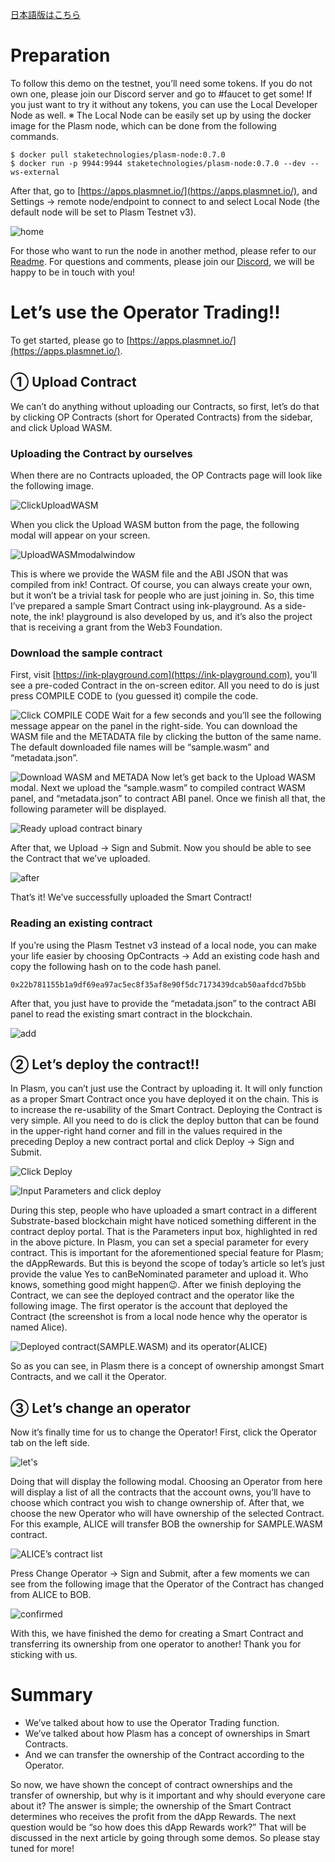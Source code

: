[日本語版はこちら](https://medium.com/stake-technologies/%E9%81%8A%E3%81%BC%E3%81%86-plasm-testnet-v3-%E2%91%A0-operator-trading-64323fa2d4fd)

# Preparation
To follow this demo on the testnet, you’ll need some tokens. If you do not own one, please join our Discord server and go to #faucet to get some! If you just want to try it without any tokens, you can use the Local Developer Node as well.
※ The Local Node can be easily set up by using the docker image for the Plasm node, which can be done from the following commands.

```
$ docker pull staketechnologies/plasm-node:0.7.0
$ docker run -p 9944:9944 staketechnologies/plasm-node:0.7.0 --dev --ws-external
```

After that, go to [https://apps.plasmnet.io/](https://apps.plasmnet.io/), and Settings -> remote node/endpoint to connect to and select Local Node (the default node will be set to Plasm Testnet v3).

![home](https://user-images.githubusercontent.com/6259384/77171125-598f7500-6aff-11ea-94d9-7a300749440e.png)


For those who want to run the node in another method, please refer to our [Readme](https://github.com/staketechnologies/Plasm). For questions and comments, please join our [Discord](https://discord.gg/Auas9qj), we will be happy to be in touch with you!

# Let’s use the Operator Trading!!
To get started, please go to [https://apps.plasmnet.io/](https://apps.plasmnet.io/).

## ① Upload Contract
We can’t do anything without uploading our Contracts, so first, let’s do that by clicking OP Contracts (short for Operated Contracts) from the sidebar, and click Upload WASM.
### Uploading the Contract by ourselves
When there are no Contracts uploaded, the OP Contracts page will look like the following image.

![ClickUploadWASM](https://user-images.githubusercontent.com/6259384/77171493-de7a8e80-6aff-11ea-840e-d7977011e02a.png)

When you click the Upload WASM button from the page, the following modal will appear on your screen.


![UploadWASMmodalwindow](https://user-images.githubusercontent.com/6259384/77171488-dc183480-6aff-11ea-9467-872c80b2a5b3.png)

This is where we provide the WASM file and the ABI JSON that was compiled from ink! Contract. Of course, you can always create your own, but it won’t be a trivial task for people who are just joining in. So, this time I’ve prepared a sample Smart Contract using ink-playground. As a side-note, the ink! playground is also developed by us, and it’s also the project that is receiving a grant from the Web3 Foundation.
### Download the sample contract
First, visit [https://ink-playground.com](https://ink-playground.com), you’ll see a pre-coded Contract in the on-screen editor. All you need to do is just press COMPILE CODE to (you guessed it) compile the code.

![Click COMPILE CODE](https://user-images.githubusercontent.com/6259384/77171484-dae70780-6aff-11ea-81c7-fdafe1d0be03.png)
Wait for a few seconds and you’ll see the following message appear on the panel in the right-side.
You can download the WASM file and the METADATA file by clicking the button of the same name. The default downloaded file names will be “sample.wasm” and “metadata.json”.

![Download WASM and METADA](https://user-images.githubusercontent.com/6259384/77171482-da4e7100-6aff-11ea-9173-4e6cd1feb598.png)
Now let’s get back to the Upload WASM modal. Next we upload the “sample.wasm” to compiled contract WASM panel, and “metadata.json” to contract ABI panel. Once we finish all that, the following parameter will be displayed.

![Ready upload contract binary](https://user-images.githubusercontent.com/6259384/77171479-d9b5da80-6aff-11ea-8208-763b970438af.png)

After that, we Upload -> Sign and Submit. Now you should be able to see the Contract that we’ve uploaded.


![after](https://user-images.githubusercontent.com/6259384/77171475-d884ad80-6aff-11ea-9ea6-0e7d2190a0f2.png)

That’s it! We’ve successfully uploaded the Smart Contract!
### Reading an existing contract
If you’re using the Plasm Testnet v3 instead of a local node, you can make your life easier by choosing OpContracts -> Add an existing code hash and copy the following hash on to the code hash panel.
```
0x22b781155b1a9df69ea97ac5ec8f35af8e90f5dc7173439dcab50aafdcd7b5bb
```

After that, you just have to provide the “metadata.json” to the contract ABI panel to read the existing smart contract in the blockchain.

![add](https://user-images.githubusercontent.com/6259384/77171472-d7ec1700-6aff-11ea-8615-87129335dab3.png)

## ② Let’s deploy the contract!!
In Plasm, you can’t just use the Contract by uploading it. It will only function as a proper Smart Contract once you have deployed it on the chain. This is to increase the re-usability of the Smart Contract.
Deploying the Contract is very simple. All you need to do is click the deploy button that can be found in the upper-right hand corner and fill in the values required in the preceding Deploy a new contract portal and click Deploy -> Sign and Submit.

![Click Deploy](https://user-images.githubusercontent.com/6259384/77171467-d7ec1700-6aff-11ea-93b9-5ccdbb498d56.png)

![Input Parameters and click deploy](https://user-images.githubusercontent.com/6259384/77171463-d7538080-6aff-11ea-835d-2598a2d6b221.png)

During this step, people who have uploaded a smart contract in a different Substrate-based blockchain might have noticed something different in the contract deploy portal. That is the Parameters input box, highlighted in red in the above picture.
In Plasm, you can set a special parameter for every contract. This is important for the aforementioned special feature for Plasm; the dAppRewards. But this is beyond the scope of today’s article so let’s just provide the value Yes to canBeNominated parameter and upload it. Who knows, something good might happen😉.
After we finish deploying the Contract, we can see the deployed contract and the operator like the following image. The first operator is the account that deployed the Contract (the screenshot is from a local node hence why the operator is named Alice).

![Deployed contract(SAMPLE.WASM) and its operator(ALICE)](https://user-images.githubusercontent.com/6259384/77171460-d6225380-6aff-11ea-8bea-fc55c39664a1.png)

So as you can see, in Plasm there is a concept of ownership amongst Smart Contracts, and we call it the Operator.

## ③ Let’s change an operator
Now it’s finally time for us to change the Operator! First, click the Operator tab on the left side.


![let's](https://user-images.githubusercontent.com/6259384/77171456-d6225380-6aff-11ea-8110-2cfd1b9fd698.png)

Doing that will display the following modal. Choosing an Operator from here will display a list of all the contracts that the account owns, you’ll have to choose which contract you wish to change ownership of. After that, we choose the new Operator who will have ownership of the selected Contract. For this example, ALICE will transfer BOB the ownership for SAMPLE.WASM contract.

![ALICE’s contract list](https://user-images.githubusercontent.com/6259384/77171448-d4589000-6aff-11ea-9550-6b7103c55047.png)

Press Change Operator -> Sign and Submit, after a few moments we can see from the following image that the Operator of the Contract has changed from ALICE to BOB.

![confirmed](https://user-images.githubusercontent.com/6259384/77171439-d02c7280-6aff-11ea-8e70-4255167cd320.png)

With this, we have finished the demo for creating a Smart Contract and transferring its ownership from one operator to another!
Thank you for sticking with us.

# Summary
- We’ve talked about how to use the Operator Trading function.
- We’ve talked about how Plasm has a concept of ownerships in Smart Contracts.
- And we can transfer the ownership of the Contract according to the Operator.

So now, we have shown the concept of contract ownerships and the transfer of ownership, but why is it important and why should everyone care about it? The answer is simple; the ownership of the Smart Contract determines who receives the profit from the dApp Rewards. The next question would be “so how does this dApp Rewards work?” That will be discussed in the next article by going through some demos. So please stay tuned for more!
